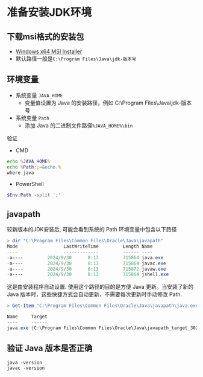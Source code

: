 # 准备安装JDK环境

## 下载msi格式的安装包

- [Windows x64 MSI Installer](https://www.oracle.com/java/technologies/downloads/)
- 默认路径一般是`C:\Program Files\Java\jdk-版本号`

## 环境变量

- 系统变量 `JAVA_HOME`
  - 变量值设置为 Java 的安装路径，例如 C:\Program Files\Java\jdk-版本号
- 系统变量 `Path`
  - 添加 Java 的二进制文件路径`%JAVA_HOME%\bin`

验证

- CMD

```cmd
echo %JAVA_HOME%
echo %Path:;=&echo.%
where java
```

- PowerShell

```powershell
$Env:Path -split ';'
```

## javapath

较新版本的JDK安装后, 可能会看到系统的 Path 环境变量中包含以下路径

```powershell
> dir "C:\Program Files\Common Files\Oracle\Java\javapath"
Mode                 LastWriteTime         Length Name
----                 -------------         ------ ----
-a----         2024/9/30      8:13         715864 java.exe
-a----         2024/9/30      8:13         715864 javac.exe
-a----         2024/9/30      8:13         715872 javaw.exe
-a----         2024/9/30      8:13         715864 jshell.exe
```

这是由安装程序自动设置. 使用这个路径的目的是方便 Java 更新。当安装了新的 Java 版本时，这些快捷方式会自动更新，不需要每次更新时手动修改 Path.


```powershell
> Get-Item "C:\Program Files\Common Files\Oracle\Java\javapath\java.exe" | Select-Object Name,Target

Name     Target
----     ------
java.exe {C:\Program Files\Common Files\Oracle\Java\javapath_target_302825171\java.exe}
```

## 验证 Java 版本是否正确

```shell
java -version
javac -version
```
